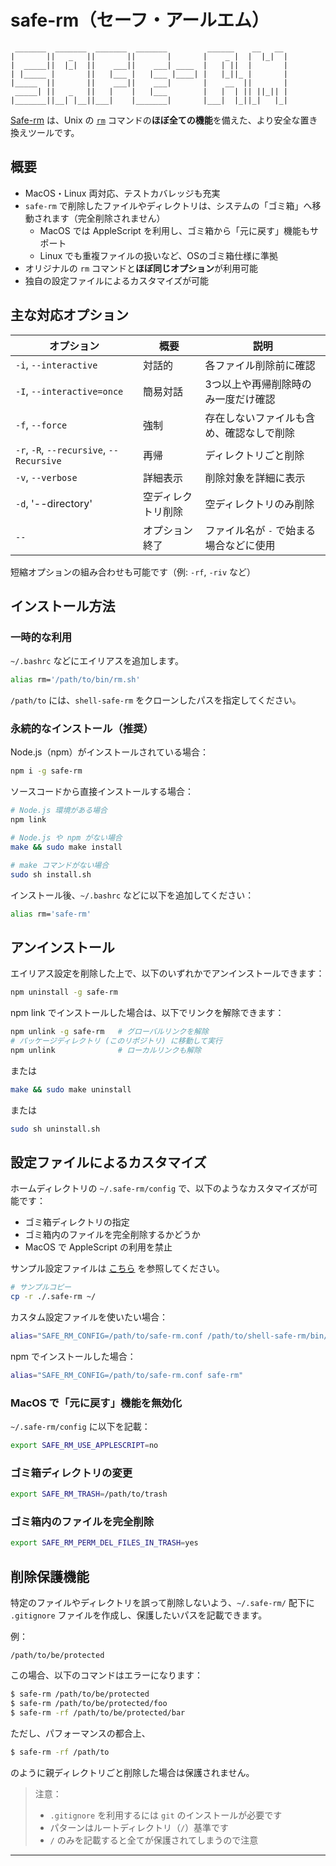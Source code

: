# safe-rm（セーフ・アールエム）

```
 _______  _______  _______  _______         ______    __   __
|       ||   _   ||       ||       |       |    _ |  |  |_|  |
|  _____||  |_|  ||    ___||    ___| ____  |   | ||  |       |
| |_____ |       ||   |___ |   |___ |____| |   |_||_ |       |
|_____  ||       ||    ___||    ___|       |    __  ||       |
 _____| ||   _   ||   |    |   |___        |   |  | || ||_|| |
|_______||__| |__||___|    |_______|       |___|  |_||_|   |_|
```

[Safe-rm](https://github.com/kaelzhang/shell-safe-rm) は、Unix の [`rm`](https://man7.org/linux/man-pages/man1/rm.1.html) コマンドの**ほぼ全ての機能**を備えた、より安全な置き換えツールです。

## 概要

- MacOS・Linux 両対応、テストカバレッジも充実
- `safe-rm` で削除したファイルやディレクトリは、システムの「ゴミ箱」へ移動されます（完全削除されません）
  - MacOS では AppleScript を利用し、ゴミ箱から「元に戻す」機能もサポート
  - Linux でも重複ファイルの扱いなど、OSのゴミ箱仕様に準拠
- オリジナルの `rm` コマンドと**ほぼ同じオプション**が利用可能
- 独自の設定ファイルによるカスタマイズが可能

## 主な対応オプション

| オプション | 概要 | 説明 |
| ------ | ----- | ------------ |
| `-i`, `--interactive` | 対話的 | 各ファイル削除前に確認 |
| `-I`, `--interactive=once` | 簡易対話 | 3つ以上や再帰削除時のみ一度だけ確認 |
| `-f`, `--force` | 強制 | 存在しないファイルも含め、確認なしで削除 |
| `-r`, `-R`, `--recursive`, `--Recursive` | 再帰 | ディレクトリごと削除 |
| `-v`, `--verbose` | 詳細表示 | 削除対象を詳細に表示 |
| `-d`, '--directory' | 空ディレクトリ削除 | 空ディレクトリのみ削除 |
| `--` | オプション終了 | ファイル名が `-` で始まる場合などに使用 |

短縮オプションの組み合わせも可能です（例: `-rf`, `-riv` など）

## インストール方法

### 一時的な利用

`~/.bashrc` などにエイリアスを追加します。

```sh
alias rm='/path/to/bin/rm.sh'
```

`/path/to` には、`shell-safe-rm` をクローンしたパスを指定してください。

### 永続的なインストール（推奨）

Node.js（npm）がインストールされている場合：

```sh
npm i -g safe-rm
```

ソースコードから直接インストールする場合：

```sh
# Node.js 環境がある場合
npm link

# Node.js や npm がない場合
make && sudo make install

# make コマンドがない場合
sudo sh install.sh
```

インストール後、`~/.bashrc` などに以下を追加してください：

```sh
alias rm='safe-rm'
```

## アンインストール

エイリアス設定を削除した上で、以下のいずれかでアンインストールできます：

```sh
npm uninstall -g safe-rm
```

npm link でインストールした場合は、以下でリンクを解除できます：

```sh
npm unlink -g safe-rm   # グローバルリンクを解除
# パッケージディレクトリ (このリポジトリ) に移動して実行
npm unlink              # ローカルリンクも解除
```

または

```sh
make && sudo make uninstall
```

または

```sh
sudo sh uninstall.sh
```

## 設定ファイルによるカスタマイズ

ホームディレクトリの `~/.safe-rm/config` で、以下のようなカスタマイズが可能です：
- ゴミ箱ディレクトリの指定
- ゴミ箱内のファイルを完全削除するかどうか
- MacOS で AppleScript の利用を禁止

サンプル設定ファイルは [こちら](./.safe-rm/config) を参照してください。

```sh
# サンプルコピー
cp -r ./.safe-rm ~/
```

カスタム設定ファイルを使いたい場合：

```sh
alias="SAFE_RM_CONFIG=/path/to/safe-rm.conf /path/to/shell-safe-rm/bin/rm.sh"
```

npm でインストールした場合：

```sh
alias="SAFE_RM_CONFIG=/path/to/safe-rm.conf safe-rm"
```

### MacOS で「元に戻す」機能を無効化

`~/.safe-rm/config` に以下を記載：

```sh
export SAFE_RM_USE_APPLESCRIPT=no
```

### ゴミ箱ディレクトリの変更

```sh
export SAFE_RM_TRASH=/path/to/trash
```

### ゴミ箱内のファイルを完全削除

```sh
export SAFE_RM_PERM_DEL_FILES_IN_TRASH=yes
```

## 削除保護機能

特定のファイルやディレクトリを誤って削除しないよう、`~/.safe-rm/` 配下に `.gitignore` ファイルを作成し、保護したいパスを記載できます。

例：

```
/path/to/be/protected
```

この場合、以下のコマンドはエラーになります：

```sh
$ safe-rm /path/to/be/protected
$ safe-rm /path/to/be/protected/foo
$ safe-rm -rf /path/to/be/protected/bar
```

ただし、パフォーマンスの都合上、

```sh
$ safe-rm -rf /path/to
```

のように親ディレクトリごと削除した場合は保護されません。

> 注意：
> - `.gitignore` を利用するには `git` のインストールが必要です
> - パターンはルートディレクトリ（`/`）基準です
> - `/` のみを記載すると全てが保護されてしまうので注意

---

[AppleScript]: https://en.wikipedia.org/wiki/AppleScript 
